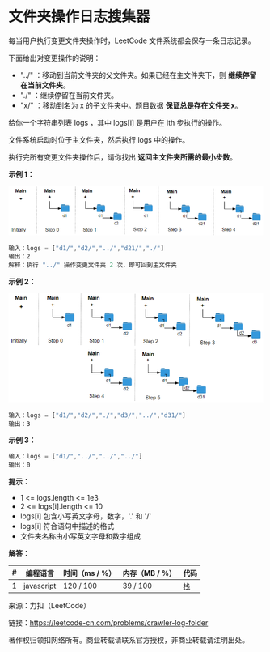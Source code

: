 # 文件夹操作日志搜集器

每当用户执行变更文件夹操作时，LeetCode 文件系统都会保存一条日志记录。

下面给出对变更操作的说明：

- "../" ：移动到当前文件夹的父文件夹。如果已经在主文件夹下，则 **继续停留在当前文件夹**。
- "./" ：继续停留在当前文件夹。
- "x/" ：移动到名为 x 的子文件夹中。题目数据 **保证总是存在文件夹 x**。

给你一个字符串列表 logs ，其中 logs[i] 是用户在 ith 步执行的操作。

文件系统启动时位于主文件夹，然后执行 logs 中的操作。

执行完所有变更文件夹操作后，请你找出 **返回主文件夹所需的最小步数**。

**示例 1：**

![示例1](./eg1.png)

``` javascript
输入：logs = ["d1/","d2/","../","d21/","./"]
输出：2
解释：执行 "../" 操作变更文件夹 2 次，即可回到主文件夹
```

**示例 2：**

![示例2](./eg2.png)

``` javascript
输入：logs = ["d1/","d2/","./","d3/","../","d31/"]
输出：3
```

**示例 3：**

``` javascript
输入：logs = ["d1/","../","../","../"]
输出：0
```

**提示：**

- 1 <= logs.length <= 1e3
- 2 <= logs[i].length <= 10
- logs[i] 包含小写英文字母，数字，'.' 和 '/'
- logs[i] 符合语句中描述的格式
- 文件夹名称由小写英文字母和数字组成

**解答：**

**#**|**编程语言**|**时间（ms / %）**|**内存（MB / %）**|**代码**
--|--|--|--|--
1|javascript|120 / 100|39 / 100|[栈](./javascript/ac_v1.js)

来源：力扣（LeetCode）

链接：https://leetcode-cn.com/problems/crawler-log-folder

著作权归领扣网络所有。商业转载请联系官方授权，非商业转载请注明出处。
